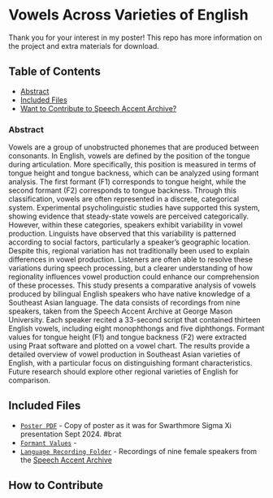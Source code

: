 # Vowels Across Varieties of English 

Thank you for your interest in my poster! This repo has more information on the project and extra materials for download.

## Table of Contents
- [Abstract](#abstract)
- [Included Files](#included-files)
- [Want to Contribute to Speech Accent Archive?](#how-to-contribute)

### Abstract
Vowels are a group of unobstructed phonemes that are produced between consonants. In English, vowels are defined by the position of the tongue during articulation. More specifically, this position is measured in terms of tongue height and tongue backness, which can be analyzed using formant analysis. The first formant (F1) corresponds to tongue height, while the second formant (F2) corresponds to tongue backness. Through this classification, vowels are often represented in a discrete, categorical system. Experimental psycholinguistic studies have supported this system, showing evidence that steady-state vowels are perceived categorically. However, within these categories, speakers exhibit variability in vowel production. Linguists have observed that this variability is patterned according to social factors, particularly a speaker’s geographic location. Despite this, regional variation has not traditionally been used to explain differences in vowel production. Listeners are often able to resolve these variations during speech processing, but a clearer understanding of how regionality influences vowel production could enhance our comprehension of these processes. This study presents a comparative analysis of vowels produced by bilingual English speakers who have native knowledge of a Southeast Asian language. The data consists of recordings from nine speakers, taken from the Speech Accent Archive at George Mason University. Each speaker recited a 33-second script that contained thirteen English vowels, including eight monophthongs and five diphthongs. Formant values for tongue height (F1) and tongue backness (F2) were extracted using Praat software and plotted on a vowel chart. The results provide a detailed overview of vowel production in Southeast Asian varieties of English, with a particular focus on distinguishing formant characteristics. Future research should explore other regional varieties of English for comparison.


## Included Files

- [`Poster PDF`](https://github.com/aaliyahnl/english_vowels/blob/main/sigma%20xi%20poster.pdf) - Copy of poster as it was for Swarthmore Sigma Xi presentation Sept 2024. #brat
- [`Formant Values`](https://example.com) -
- [`Language Recording Folder`]() - Recordings of nine female speakers from the [Speech Accent Archive](https://accent.gmu.edu/)


## How to Contribute

